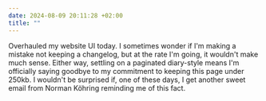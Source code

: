 ```yaml
---
date: 2024-08-09 20:11:28 +02:00
title: ""
---
```


Overhauled my website UI today. I sometimes wonder if I'm making a mistake not keeping a changelog, but at the rate I'm going, it wouldn't make much sense. Either way, settling on a paginated diary-style means I'm officially saying goodbye to my commitment to keeping this page under 250kb. I wouldn't be surprised if, one of these days, I get another sweet email from Norman Köhring reminding me of this fact.
